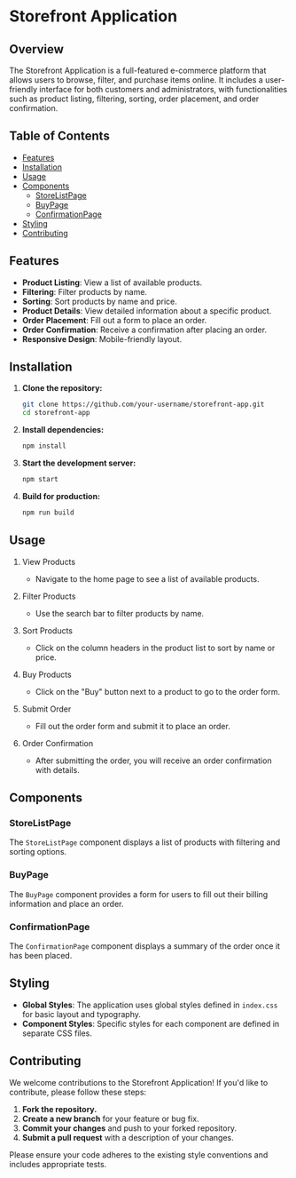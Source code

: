 # Storefront Application

## Overview

The Storefront Application is a full-featured e-commerce platform that allows users to browse, filter, and purchase items online. It includes a user-friendly interface for both customers and administrators, with functionalities such as product listing, filtering, sorting, order placement, and order confirmation.

## Table of Contents

- [Features](#features)
- [Installation](#installation)
- [Usage](#usage)
- [Components](#components)
  - [StoreListPage](#storelistpage)
  - [BuyPage](#buypage)
  - [ConfirmationPage](#confirmationpage)
- [Styling](#styling)
- [Contributing](#contributing)

## Features

- **Product Listing**: View a list of available products.
- **Filtering**: Filter products by name.
- **Sorting**: Sort products by name and price.
- **Product Details**: View detailed information about a specific product.
- **Order Placement**: Fill out a form to place an order.
- **Order Confirmation**: Receive a confirmation after placing an order.
- **Responsive Design**: Mobile-friendly layout.

## Installation

1. **Clone the repository:**
   ```bash
   git clone https://github.com/your-username/storefront-app.git
   cd storefront-app
   ```
2. **Install dependencies:**
   ```bash
   npm install
   ```
3. **Start the development server:**

   ```bash
   npm start
   ```

4. **Build for production:**
   ```bash
   npm run build
   ```

## Usage

1. View Products

   - Navigate to the home page to see a list of available products.

2. Filter Products
   - Use the search bar to filter products by name.
3. Sort Products
   - Click on the column headers in the product list to sort by name or price.
4. Buy Products
   - Click on the "Buy" button next to a product to go to the order form.
5. Submit Order
   - Fill out the order form and submit it to place an order.
6. Order Confirmation
   - After submitting the order, you will receive an order confirmation with details.

## Components

### StoreListPage

The `StoreListPage` component displays a list of products with filtering and sorting options.

### BuyPage

The `BuyPage` component provides a form for users to fill out their billing information and place an order.

### ConfirmationPage

The `ConfirmationPage` component displays a summary of the order once it has been placed.

## Styling

- **Global Styles**: The application uses global styles defined in `index.css` for basic layout and typography.
- **Component Styles**: Specific styles for each component are defined in separate CSS files.

## Contributing

We welcome contributions to the Storefront Application! If you'd like to contribute, please follow these steps:

1. **Fork the repository.**
2. **Create a new branch** for your feature or bug fix.
3. **Commit your changes** and push to your forked repository.
4. **Submit a pull request** with a description of your changes.

Please ensure your code adheres to the existing style conventions and includes appropriate tests.

